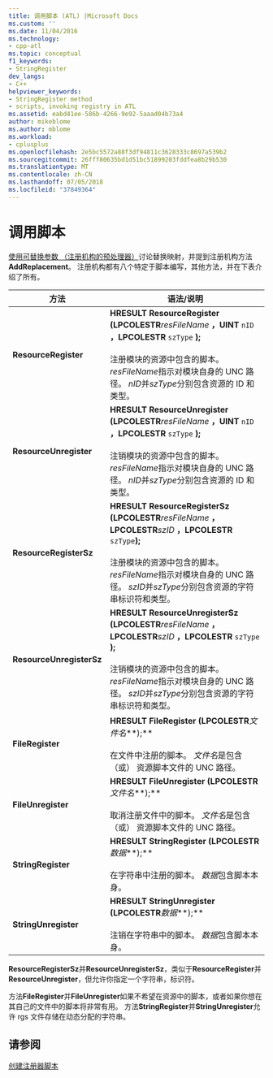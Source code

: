 ```yaml
---
title: 调用脚本 (ATL) |Microsoft Docs
ms.custom: ''
ms.date: 11/04/2016
ms.technology:
- cpp-atl
ms.topic: conceptual
f1_keywords:
- StringRegister
dev_langs:
- C++
helpviewer_keywords:
- StringRegister method
- scripts, invoking registry in ATL
ms.assetid: eabd41ee-586b-4266-9e92-5aaad04b73a4
author: mikeblome
ms.author: mblome
ms.workload:
- cplusplus
ms.openlocfilehash: 2e5bc5572a88f3df94811c3628333c8697a539b2
ms.sourcegitcommit: 26fff80635bd1d51bc51899203fddfea8b29b530
ms.translationtype: MT
ms.contentlocale: zh-CN
ms.lasthandoff: 07/05/2018
ms.locfileid: "37849364"
---
```

# <a name="invoking-scripts"></a>调用脚本
[使用可替换参数 （注册机构的预处理器）](../atl/using-replaceable-parameters-the-registrar-s-preprocessor.md)讨论替换映射，并提到注册机构方法**AddReplacement**。 注册机构都有八个特定于脚本编写，其他方法，并在下表介绍了所有。  
  
|方法|语法/说明|  
|------------|-------------------------|  
|**ResourceRegister**|**HRESULT ResourceRegister (LPCOLESTR***resFileName* **，UINT** `nID` **，LPCOLESTR** `szType` **);** <br /><br /> 注册模块的资源中包含的脚本。 *resFileName*指示对模块自身的 UNC 路径。 *nID*并*szType*分别包含资源的 ID 和类型。|  
|**ResourceUnregister**|**HRESULT ResourceUnregister (LPCOLESTR***resFileName* **，UINT** `nID` **，LPCOLESTR** `szType` **);** <br /><br /> 注销模块的资源中包含的脚本。 *resFileName*指示对模块自身的 UNC 路径。 *nID*并*szType*分别包含资源的 ID 和类型。|  
|**ResourceRegisterSz**|**HRESULT ResourceRegisterSz (LPCOLESTR***resFileName* **，LPCOLESTR***szID* **，LPCOLESTR** `szType`**);** <br /><br /> 注册模块的资源中包含的脚本。 *resFileName*指示对模块自身的 UNC 路径。 *szID*并*szType*分别包含资源的字符串标识符和类型。|  
|**ResourceUnregisterSz**|**HRESULT ResourceUnregisterSz (LPCOLESTR***resFileName* **，LPCOLESTR***szID* **，LPCOLESTR** `szType` **);** <br /><br /> 注销模块的资源中包含的脚本。 *resFileName*指示对模块自身的 UNC 路径。 *szID*并*szType*分别包含资源的字符串标识符和类型。|  
|**FileRegister**|**HRESULT FileRegister (LPCOLESTR***文件名***);** <br /><br /> 在文件中注册的脚本。 *文件名*是包含 （或） 资源脚本文件的 UNC 路径。|  
|**FileUnregister**|**HRESULT FileUnregister (LPCOLESTR***文件名***);** <br /><br /> 取消注册文件中的脚本。 *文件名*是包含 （或） 资源脚本文件的 UNC 路径。|  
|**StringRegister**|**HRESULT StringRegister (LPCOLESTR***数据***);** <br /><br /> 在字符串中注册的脚本。 *数据*包含脚本本身。|  
|**StringUnregister**|**HRESULT StringUnregister (LPCOLESTR***数据***);** <br /><br /> 注销在字符串中的脚本。 *数据*包含脚本本身。|  
  
 **ResourceRegisterSz**并**ResourceUnregisterSz**，类似于**ResourceRegister**并**ResourceUnregister**，但允许你指定一个字符串，标识符。  
  
 方法**FileRegister**并**FileUnregister**如果不希望在资源中的脚本，或者如果你想在其自己的文件中的脚本将非常有用。 方法**StringRegister**并**StringUnregister**允许 rgs 文件存储在动态分配的字符串。  
  
## <a name="see-also"></a>请参阅  
 [创建注册器脚本](../atl/creating-registrar-scripts.md)

